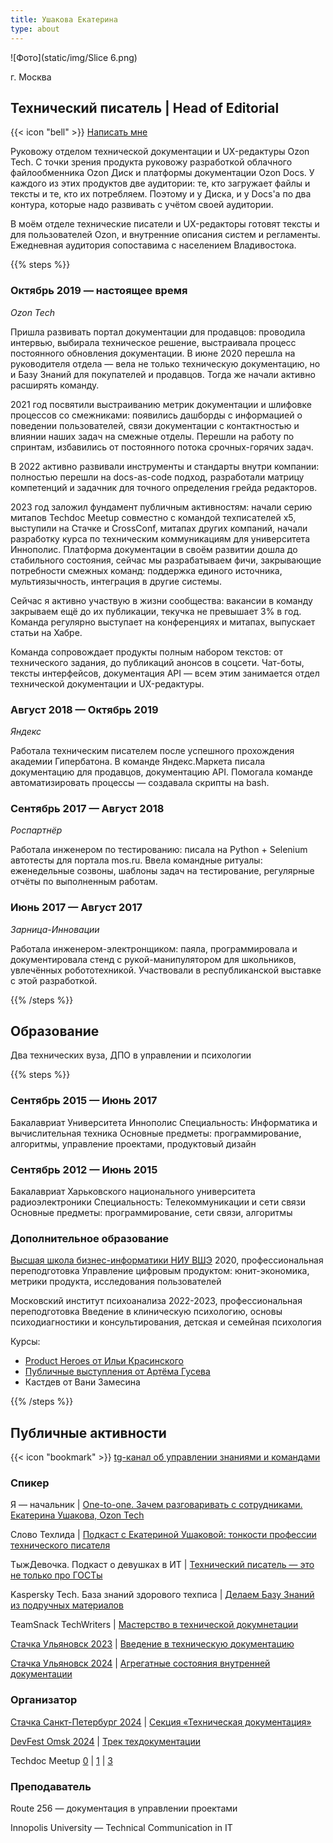 ```yaml
---
title: Ушакова Екатерина
type: about
---
```


![Фото](static/img/Slice 6.png)

г. Москва

## Технический писатель | Head of Editorial

{{< icon "bell" >}} [Написать мне](https://t.me/ushkatia)

Руковожу отделом технической документации и UX-редактуры Ozon Tech. С точки зрения продукта руковожу разработкой облачного файлообменника Ozon Диск и платформы документации Ozon Docs. У каждого из этих продуктов две аудитории: те, кто загружает файлы и тексты и те, кто их потребляем. Поэтому и у Диска, и у Docs'a по два контура, которые надо развивать с учётом своей аудитории. 

В моём отделе технические писатели и UX-редакторы готовят тексты и для пользователей Ozon, и внутренние описания систем и регламенты. Ежедневная аудитория сопоставима с населением Владивостока.

{{% steps %}}

### Октябрь 2019 — настоящее время
*Ozon Tech*

Пришла развивать портал документации для продавцов: проводила интервью, выбирала техническое решение, выстраивала процесс постоянного обновления документации.
В июне 2020 перешла на руководителя отдела — вела не только техническую документацию, но и Базу Знаний для покупателей и продавцов. Тогда же начали активно расширять команду.

2021 год посвятили выстраиванию метрик документации и шлифовке процессов со смежниками: появились дашборды с информацией о поведении пользователей, связи документации с контактностью и влиянии наших задач на смежные отделы. Перешли на работу по спринтам, избавились от постоянного потока срочных-горячих задач.

В 2022 активно развивали инструменты и стандарты внутри компании: полностью перешли на docs-as-code подход, разработали матрицу компетенций и задачник для точного определения грейда редакторов. 

2023 год заложил фундамент публичным активностям: начали серию митапов Techdoc Meetup совместно с командой техписателей х5, выступили на Стачке и CrossConf, митапах других компаний, начали разработку курса по техническим коммуникациям для университета Иннополис. Платформа документации в своём развитии дошла до стабильного состояния, сейчас мы разрабатываем фичи, закрывающие потребности смежных команд: поддержка единого источника, мультиязычность, интеграция в другие системы.

Сейчас я активно участвую в жизни сообщества: вакансии в команду закрываем ещё до их публикации, текучка не превышает 3% в год. Команда регулярно выступает на конференциях и митапах, выпускает статьи на Хабре. 

Команда сопровождает продукты полным набором текстов: от технического задания, до публикаций анонсов в соцсети. Чат-боты, тексты интерфейсов, документация API  — всем этим занимается отдел технической документации и UX-редактуры. 

### Август 2018 — Октябрь 2019
*Яндекс*

Работала техническим писателем после успешного прохождения академии Гипербатона. В команде Яндекс.Маркета писала документацию для продавцов, документацию API. Помогала команде автоматизировать процессы — создавала скрипты на bash.

### Сентябрь 2017 — Август 2018
*Роспартнёр*

Работала инженером по тестированию: писала на Python + Selenium автотесты для портала mos.ru. Ввела командные ритуалы: еженедельные созвоны, шаблоны задач на тестирование, регулярные отчёты по выполненным работам.

### Июнь 2017 — Август 2017
*Зарница-Инновации*

Работала инженером-электронщиком: паяла, программировала и документировала стенд с рукой-манипулятором для школьников, увлечённых робототехникой. Участвовали в республиканской выставке с этой разработкой. 

{{% /steps %}}

## Образование

Два технических вуза, ДПО в управлении и психологии

{{% steps %}}

### Сентябрь 2015 — Июнь 2017
Бакалавриат Университета Иннополис
Специальность: Информатика и вычислительная техника
Основные предметы: программирование, алгоритмы, управление проектами, продуктовый дизайн

### Сентябрь 2012 — Июнь 2015
Бакалавриат Харьковского национального университета радиоэлектроники
Специальность: Телекоммуникации и сети связи
Основные предметы: программирование, сети связи, алгоритмы

### Дополнительное образование

[Высшая школа бизнес-информатики НИУ ВШЭ](https://digitalpm.hsbi.ru/)
2020, профессиональная переподготовка
Управление цифровым продуктом: юнит-экономика, метрики продукта, исследования пользователей

Московский институт психоанализа
2022-2023, профессиональная переподготовка
Введение в клиническую психологию, основы психодиагностики и консультирования, детская и семейная психология

Курсы:
- [Product Heroes от Ильи Красинского](https://heroes.camp/)
- [Публичные выступления от Артёма Гусева](https://glagol.me/)
- Кастдев от Вани Замесина

{{% /steps %}}

## Публичные активности

{{< icon "bookmark" >}} [tg-канал об управлении знаниями и командами](https://t.me/+4s0vAcmepQZmYjdi)

### Спикер


Я — начальник |
    [One-to-one. Зачем разговаривать с сотрудниками. Екатерина Ушакова, Ozon Tech](https://vk.com/video-115026656_456239351)


Слово Техлида |
    [Подкаст с Екатериной Ушаковой: тонкости профессии технического писателя](https://vk.com/video-224033402_456239019)


ТыжДевочка. Подкаст о девушках в ИТ |
    [Технический писатель — это не только про ГОСТы](https://music.yandex.ru/album/17574609/track/105036662)

Kaspersky Tech. База знаний здорового техписа | 
    [Делаем Базу Знаний из подручных материалов](https://www.youtube.com/live/uWU0oPimbDQ?si=LCto4g9skh4tb19L&t=3160)

TeamSnack TechWriters |
    [Мастерство в технической докумнетации](https://www.youtube.com/live/KZ1g1EPuixw?si=hmwfb9bsh3NlLs9t&t=5288)

[Стачка Ульяновск 2023](https://2023.nastachku.ru/) |
    [Введение в техническую документацию](https://www.youtube.com/watch?v=K2EkkCMBbxU)


[Стачка Ульяновск 2024](https://ul24.nastachku.ru/) |
    [Агрегатные состояния внутренней документации](https://www.youtube.com/watch?v=Tc6_wuJFFdI)
    

### Организатор

[Стачка Санкт-Петербург 2024](https://spb24.nastachku.ru/) | [Cекция «Техническая документация»](https://spb24.nastachku.ru/doklady?features_hash=13-393)

[DevFest Omsk 2024](https://www.devfestomsk.ru/) | [Трек техдокументации](https://vk.com/video/@devfestomsk?list=f9acfc58d5cb2db4fa&preview=&screen=&webcast=&z=video-215824498_456239083)

Techdoc Meetup [0](https://www.youtube.com/live/EZY9MSeHkfk?feature=share) | [1](https://www.youtube.com/live/xqev76iddio?si=E0Cgbbi6eOcjmM-2) | [3](https://www.youtube.com/live/t2MYG7ewcbA?si=9ez9ByS-RRLvk-Mg)

### Преподаватель

Route 256 — документация в управлении проектами

Innopolis University — Technical Communication in IT